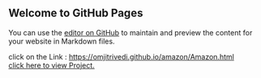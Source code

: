 ## Welcome to GitHub Pages

You can use the [editor on GitHub](https://github.com/omjitrivedi/amazon/edit/main/README.md) to maintain and preview the content for your website in Markdown files.

click on the Link : https://omjitrivedi.github.io/amazon/Amazon.html
<br><a href="https://omjitrivedi.github.io/amazon/Amazon.html">click here to view Project.</a>



